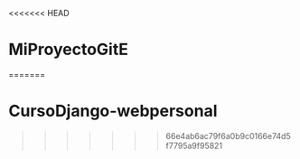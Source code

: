 <<<<<<< HEAD
# MiProyectoGitE
=======
# CursoDjango-webpersonal
>>>>>>> 66e4ab6ac79f6a0b9c0166e74d5f7795a9f95821
